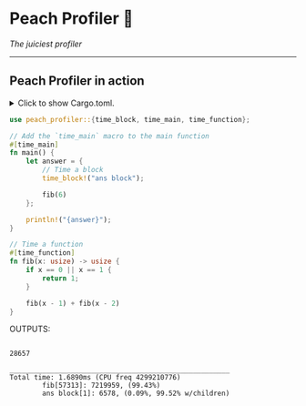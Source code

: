 # Peach Profiler 🍑

_The juiciest profiler_

---

## Peach Profiler in action

<details>
<summary>
Click to show Cargo.toml.
</summary>

```toml
[dependencies]
peach_profiler = "0.1"
# Alternatively list peach_profiler like so to always enable profiling.
# peach_profiler = { version = "0.1", features=["profile"] }

[features]
# Point your profile feature are the peach_profilers profile feature. Running
# with `cargo r --features=profile` will display profile information from run.
# Running without the feature removes all macro generated code.
profile = ["peach_profiler/profile"]

```

</details>
<p></p>

```rust
use peach_profiler::{time_block, time_main, time_function};

// Add the `time_main` macro to the main function
#[time_main]
fn main() {
    let answer = {
        // Time a block
        time_block!("ans block");

        fib(6)
    };

    println!("{answer}");
}

// Time a function
#[time_function]
fn fib(x: usize) -> usize {
    if x == 0 || x == 1 {
        return 1;
    }

    fib(x - 1) + fib(x - 2)
}
```

OUTPUTS:

```console

28657

______________________________________________________
Total time: 1.6890ms (CPU freq 4299210776)
        fib[57313]: 7219959, (99.43%)
        ans block[1]: 6578, (0.09%, 99.52% w/children)
```
